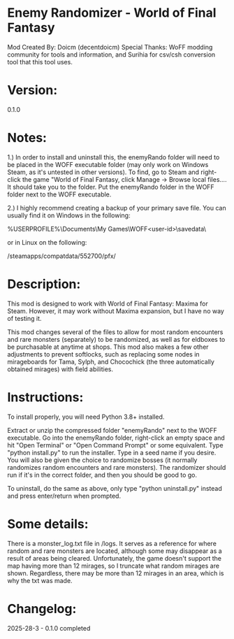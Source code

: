 Enemy Randomizer - World of Final Fantasy
==================================================================
Mod Created By:	Doicm (decentdoicm)
Special Thanks:	WoFF modding community for tools and information,
and Surihia for csv/csh conversion tool that this tool uses.

Version: 
==================================================================
0.1.0

Notes:
==================================================================

1.) In order to install and uninstall this, the enemyRando 
folder will need to be placed in the WOFF executable folder (may 
only work on Windows Steam, as it's untested in other versions).
To find, go to Steam and right-click the game "World of Final
Fantasy, click Manage -> Browse local files.... It should take
you to the folder. Put the enemyRando folder in the WOFF folder
next to the WOFF executable.

2.) I highly recommend creating a backup of your primary
save file. You can usually find it on Windows in the following:

  %USERPROFILE%\Documents\My Games\WOFF\<user-id>\savedata\

or in Linux on the following:

  <SteamLibrary-folder>/steamapps/compatdata/552700/pfx/

Description:
==================================================================
This mod is designed to work with World of Final Fantasy: Maxima
for Steam. However, it may work without Maxima expansion, but I
have no way of testing it. 

This mod changes several of the files to allow for most random
encounters and rare monsters (separately) to be randomized, as
well as for eldboxes to be purchasable at anytime at shops. This
mod also makes a few other adjustments to prevent softlocks, such
as replacing some nodes in mirageboards for Tama, Sylph, and 
Chocochick (the three automatically obtained mirages) with 
field abilities.

Instructions:
==================================================================
To install properly, you will need Python 3.8+ installed. 

Extract or unzip the compressed folder "enemyRando" next to the 
WOFF executable. Go into the enemyRando folder, right-click an 
empty space and hit "Open Terminal" or "Open Command Prompt" or 
some equivalent. Type "python install.py" to run the installer.
Type in a seed name if you desire. You will also be given the
choice to randomize bosses (it normally randomizes random 
encounters and rare monsters). The randomizer should run if 
it's in the correct folder, and then you should be good to go.

To uninstall, do the same as above, only type 
"python uninstall.py" instead and press enter/return when
prompted. 

Some details:
==================================================================
There is a monster_log.txt file in /logs. It serves as a reference
for where random and rare monsters are located, although some may 
disappear as a result of areas being cleared. Unfortunately, the 
game doesn't support the map having more than 12 mirages, so
I truncate what random mirages are shown. Regardless, there may be 
more than 12 mirages in an area, which is why the txt was made.


Changelog:
==================================================================
2025-28-3 - 0.1.0 completed




